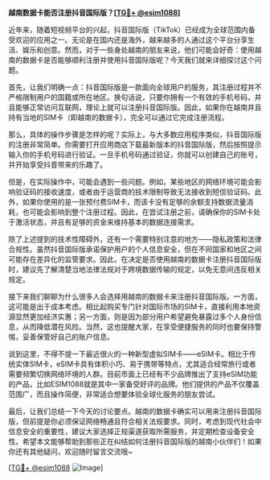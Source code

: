 **越南数据卡能否注册抖音国际版？[[TG💪+ @esim1088](https://t.me/s/esim1088)]**

近年来，随着短视频平台的兴起，抖音国际版（TikTok）已经成为全球范围内备受欢迎的应用之一。无论是在国内还是海外，越来越多的人通过这个平台分享生活、娱乐和创意。然而，对于一些身处越南的朋友来说，他们可能会好奇：使用越南的数据卡是否能够顺利注册并使用抖音国际版呢？今天我们就来详细探讨这个问题。

首先，让我们明确一点：抖音国际版是一款面向全球用户的服务，其注册过程并不严格限制用户的国籍或所在地区。换句话说，只要你拥有一个有效的手机号码，并且能够正常访问互联网，理论上就可以注册抖音国际版。因此，如果你在越南并且持有当地的SIM卡（即越南的数据卡），完全可以通过它完成注册流程。

那么，具体的操作步骤是怎样的呢？实际上，与大多数应用程序类似，抖音国际版的注册非常简单。你需要打开应用商店下载最新版本的抖音国际版，然后按照提示输入你的手机号码进行验证。一旦手机号码通过验证，你就可以创建自己的账号，并开始享受抖音带来的乐趣了。

但是，在实际操作中，可能会遇到一些问题。例如，某些地区的网络环境可能会影响验证码的接收速度，或者由于运营商的技术限制导致无法接收到短信验证码。此外，如果你使用的是一张预付费SIM卡，而该卡没有足够的余额支持数据流量消耗，也可能会影响到整个注册过程。因此，在尝试注册之前，请确保你的SIM卡处于激活状态，并且有足够的资金来维持基本的数据连接需求。

除了上述提到的技术性障碍外，还有一个需要特别注意的地方——隐私政策和法律合规性。虽然抖音国际版承诺保护用户的个人信息安全，但在不同国家和地区之间可能存在差异化的监管要求。因此，在决定是否使用越南的数据卡注册抖音国际版时，建议先了解清楚当地法律法规对于跨境数据传输的规定，以免无意间违反相关规定。

接下来我们聊聊为什么很多人会选择用越南的数据卡来注册抖音国际版。一方面，这可能是出于成本考虑。相比起购买专门针对国际市场的SIM卡，直接利用本地资源显然更加经济实惠；另一方面，则是因为部分用户希望避免暴露过多个人身份信息，从而降低潜在风险。当然，这也提醒大家，在享受便捷服务的同时也要保持警惕，妥善保管好自己的账户信息。

说到这里，不得不提一下最近很火的一种新型虚拟SIM卡——eSIM卡。相比于传统实体SIM卡，eSIM卡具有体积小巧、易于携带等特点，尤其适合经常旅行或者需要频繁切换网络环境的人群。目前市面上已经有不少品牌推出了支持eSIM功能的产品，比如ESIM1088就是其中一家备受好评的品牌。他们提供的产品不仅覆盖范围广，而且操作简便，非常适合想要体验全球化服务的朋友尝试。

最后，让我们总结一下今天的讨论要点。越南的数据卡确实可以用来注册抖音国际版，但前提是你必须保证网络畅通且符合相关法规要求。同时，考虑到现代社会中信息安全的重要性，建议大家选择正规渠道获取所需服务，并定期检查设备安全性。希望本文能够帮助到那些正在纠结如何注册抖音国际版的越南小伙伴们！如果你还有其他疑问，欢迎随时留言交流哦~

[[TG💪+ @esim1088](https://t.me/s/esim1088) ![Image](https://i.postimg.cc/4NQfJmqS/Snipaste-2025-05-13-00-14-12.png)]